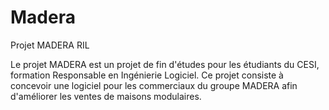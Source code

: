 # Madera
Projet MADERA RIL

Le projet MADERA est un projet de fin d'études pour les étudiants du CESI,
formation Responsable en Ingénierie Logiciel.
Ce projet consiste à concevoir une logiciel pour les commerciaux du groupe MADERA
afin d'améliorer les ventes de maisons modulaires.
